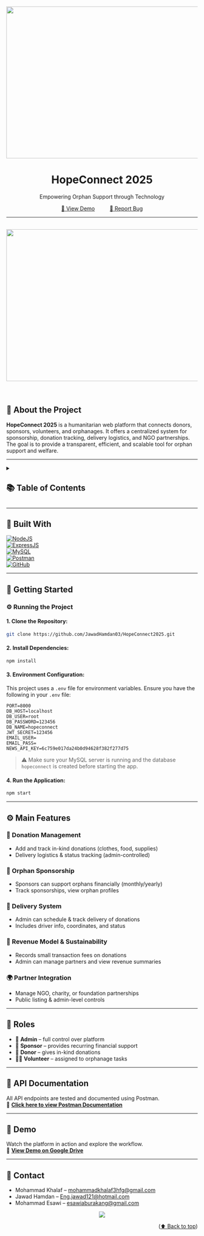 
<a name="readme-top"></a>
<div align="center">
  <br>
<img src="one.png" alt="HopeConnect Logo" width="1454" height="399"></div>

<div align="center">
  <h1>HopeConnect 2025</h1>
  <p>Empowering Orphan Support through Technology</p>
  <p align="center">
    <a href="https://drive.google.com/file/d/1Pf7L5RsSdle9evbLEcafiwNShlLLf02Y/view">🚀 View Demo</a>
    &nbsp;&nbsp;&nbsp;&nbsp;&nbsp;&nbsp;&nbsp;&nbsp;
<a href="https://github.com/shahdyaseen/Advanced-Software/issues/new?fbclid=IwY2xjawGbSfVleHRuA2FlbQIxMAABHfpruLp4mAM9uicRXzYqY49NZ9hJ7s6nwmzCuvIEB-5Ytoof13P6C6TWNA_aem_REREq35TkL-EGpRyJ1EFrQ">🐞 Report Bug </a> 
 </p>
</div>

---
<br>
<div align="center">
  <img src="two.png" alt="Description of the image" width="1454" height="399">
</div>
<br>
<br>

<a name="intro"></a>
## 🌟 About the Project

**HopeConnect 2025** is a humanitarian web platform that connects donors, sponsors, volunteers, and orphanages. It offers a centralized system for sponsorship, donation tracking, delivery logistics, and NGO partnerships. The goal is to provide a transparent, efficient, and scalable tool for orphan support and welfare.

---

<details>
  <summary><h2>📚 Table of Contents</h2></summary>
  <ol>
    <li><a href="#intro">Introduction</a></li>
    <li><a href="#bw">Built With</a></li>
    <li><a href="#gs">Getting Started</a></li>
    <li><a href="#coref">Main Features</a></li>
    <li><a href="#roles">Roles</a></li>
    <li><a href="#API">API Documentation</a></li>
    <li><a href="#demo">Demo</a></li>
    <li><a href="#contact">Contact</a></li>
  </ol>
</details>

---

<a name="bw"></a>
## 🔨 Built With

[![NodeJS](https://img.shields.io/badge/Node.js-339933?style=for-the-badge&logo=node-dot-js&logoColor=white)][NodeJSURL]  
[![ExpressJS](https://img.shields.io/badge/Express.js-000000?style=for-the-badge&logo=express&logoColor=white)][ExpressURL]  
[![MySQL]][MySQLURL]  
[![Postman]][PostmanURL]  
[![GitHub]][GithubURL]

---

<a name="gs"></a>
## 🚀 Getting Started

### ⚙️ Running the Project

#### 1. Clone the Repository:
```bash
git clone https://github.com/JawadHamdan03/HopeConnect2025.git
```

#### 2. Install Dependencies:
```bash
npm install
```

#### 3. Environment Configuration:
This project uses a `.env` file for environment variables. Ensure you have the following in your `.env` file:

```
PORT=8000
DB_HOST=localhost
DB_USER=root
DB_PASSWORD=123456
DB_NAME=hopeconnect
JWT_SECRET=123456
EMAIL_USER=
EMAIL_PASS=
NEWS_API_KEY=6c759e017da24b0d94628f382f277d75
```

> ⚠️ Make sure your MySQL server is running and the database `hopeconnect` is created before starting the app.

#### 4. Run the Application:
```bash
npm start
```

---

<a name="coref"></a>
## ⚙️ Main Features

### 🎁 Donation Management
- Add and track in-kind donations (clothes, food, supplies)
- Delivery logistics & status tracking (admin-controlled)

### 🧒 Orphan Sponsorship
- Sponsors can support orphans financially (monthly/yearly)
- Track sponsorships, view orphan profiles

### 🚚 Delivery System
- Admin can schedule & track delivery of donations
- Includes driver info, coordinates, and status

### 💸 Revenue Model & Sustainability
- Records small transaction fees on donations
- Admin can manage partners and view revenue summaries

### 🌍 Partner Integration
- Manage NGO, charity, or foundation partnerships
- Public listing & admin-level controls

---

<a name="roles"></a>
## 👥 Roles

- 👤 **Admin** – full control over platform
- 💸 **Sponsor** – provides recurring financial support
- 🎁 **Donor** – gives in-kind donations
- 🧑‍🔧 **Volunteer** – assigned to orphanage tasks

---

<a name="API"></a>
## 📡 API Documentation

All API endpoints are tested and documented using Postman.  
📄 [**Click here to view Postman Documentation**](https://documenter.getpostman.com/view/40430282/2sB2qXkiRe)

---

<a name="demo"></a>
## 🎥 Demo

Watch the platform in action and explore the workflow.  
🔗 [**View Demo on Google Drive**](https://drive.google.com/file/d/1Pf7L5RsSdle9evbLEcafiwNShlLLf02Y/view)

---

<a name="contact"></a>
## 📱 Contact

* Mohammad Khalaf – mohammadkhalaf3hfg@gmail.com  
* Jawad Hamdan – Eng.jawad121@hotmail.com 
* Mohammad Esawi – esawiaburakang@gmail.com  



<p align="center"><a href="https://github.com/MohammadSalemKhalaf/HOPECONNECT2025/graphs/contributors">
  <img src="https://contrib.rocks/image?repo=MohammadSalemKhalaf/HOPECONNECT2025" />
</a></p>
<p align="right">(<a href="#readme-top">⬆️ Back to top</a>)</p>


<!-- Badge & Link References -->
[MySQL]: https://img.shields.io/badge/MySQL-4479A1?style=for-the-badge&logo=mysql&logoColor=white
[MySQLURL]: https://www.mysql.com/

[NodeJSURL]: https://nodejs.org/
[ExpressURL]: https://expressjs.com/

[Postman]: https://img.shields.io/badge/Postman-FF6C37?style=for-the-badge&logo=postman&logoColor=white
[PostmanURL]: https://www.postman.com/

[GitHub]: https://img.shields.io/badge/GitHub-181717?style=for-the-badge&logo=github&logoColor=white
[GithubURL]: https://github.com/

<!-- Your Repository -->
[HopeConnectRepo]: https://github.com/JawadHamdan03/HopeConnect2025

